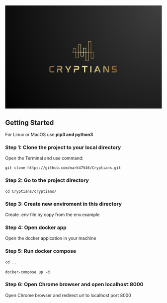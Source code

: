 <p align="center">
<img src="cryptians.png"></a>
</p>

## Getting Started

For Linux or MacOS use **pip3 and python3**

### Step 1: Clone the project to your local directory

Open the Terminal and use command:

    git clone https://github.com/mark47546/Cryptians.git

### Step 2: Go to the project directory

    cd Cryptians/cryptians/

### Step 3: Create new enviroment in this directory

Create .env file by copy from the env.example

### Step 4: Open docker app

Open the docker appication in your machine

### Step 5: Run docker compose

    cd ..

    docker-compose up -d
    
### Step 6: Open Chrome browser and open localhost:8000

Open Chrome browser and redirect url to localhost port 8000
          

